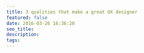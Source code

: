 ```yaml
---
title: 3 qualities that make a great UX designer
featured: false
date: 2016-03-26 16:36:28
seo_title:
description:
tags:
---
```

